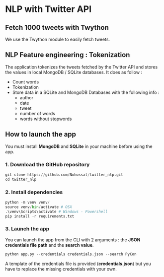 # NLP with Twitter API
 
## Fetch 1000 tweets with Twython

We use the Twython module to easily fetch tweets.

## NLP Feature engineering : Tokenization

The application tokenizes the tweets fetched by the Twitter API and stores the values in local MongoDB / SQLite databases. It does as follow :

- Count words
- Tokenization
- Store data in a SQLite and MongoDB Databases with the following info :
    - author
    - date
    - tweet
    - number of words
    - words without stopwords

## How to launch the app

You must install **MongoDB** and **SQLite** in your machine before using the app.

### 1. Download the GitHub repository

```python
git clone https://github.com/Nohossat/twitter_nlp.git
cd twitter_nlp
```

### 2. Install dependencies

```python
python -m venv venv/
source venv/bin/activate # OSX
.\venv\Scripts\activate # Windows - Powershell
pip install -r requirements.txt
```

### 3. Launch the app

You can launch the app from the CLI with 2 arguments : the **JSON credentials file path** and the **search value**.

```python
python app.py --credentials credentials.json --search PyCon
```

A template of the credentials file is provided (**credentials.json**) but you have to replace the missing credentials with your own.

